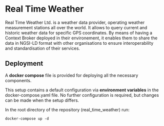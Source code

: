 # Real Time Weather 

Real Time Weather Ltd. is a weather data provider, operating weather measurement stations all over the world. It allows to query current and historic weather data for specific GPS coordinates.
By means of having a Context Broker deployed in their environement, it enables them to share the data in NGSI-LD format with other organisations to ensure interoperability and standardisation of their services. 

## Deployment 

A **docker compose** file is provided for deploying all the necessary components. 

This setup contains a default configuration via **environment variables** in the docker-compose.yaml file. No further configuration is required, but changes can be made when the setup differs. 

In the root directory of the repository (real_time_weather) run:

```
docker-compose up -d 
````










